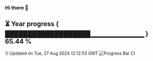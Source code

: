 ### Hi there 👋
⏳ Year progress { ███████████████████▁▁▁▁▁▁▁▁▁▁▁ } 65.44 %
---
⏰ Updated on Tue, 27 Aug 2024 12:12:53 GMT
![Progress Bar CI](https://github.com/Moyi321/Moyi321/workflows/Progress%20Bar%20CI/badge.svg)
